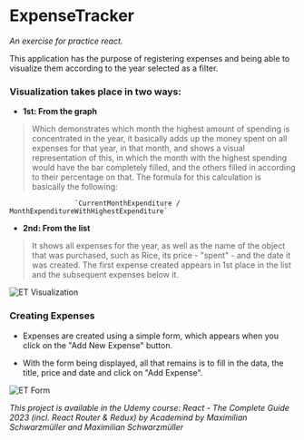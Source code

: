 # ExpenseTracker

*An exercise for practice react.* 

This application has the purpose of registering expenses and being able to visualize them according to the year selected as a filter. 

### Visualization takes place in two ways:

- **1st: From the graph**
> Which demonstrates which month the highest amount of spending is concentrated in the year, it basically adds up the money spent on all expenses for that year, in that month, and shows a visual representation of this, in which the month with the highest spending would have the bar completely filled, and the others filled in according to their percentage on that. The formula for this calculation is basically the following:

					`CurrentMonthExpenditure / MonthExpenditureWithHighestExpenditure`

- **2nd: From the list**

>It shows all expenses for the year, as well as the name of the object that was purchased, such as Rice, its price - "spent" - and the date it was created. The first expense created appears in 1st place in the list and the subsequent expenses below it.

![ET Visualization](https://github.com/Arthur-Gab/ExpenseTracker/assets/89430618/049428de-d88d-40e9-a570-1075066eb5cf)


### Creating Expenses

- Expenses are created using a simple form, which appears when you click on the "Add New Expense" button.

- With the form being displayed, all that remains is to fill in the data, the title, price and date and click on "Add Expense".

![ET Form](https://github.com/Arthur-Gab/ExpenseTracker/assets/89430618/a4aaeee5-d9c8-4eda-86dd-c50630745cd9)

*This project is available in the Udemy course: React - The Complete Guide 2023 (incl. React Router & Redux) by Academind by Maximilian Schwarzmüller and Maximilian Schwarzmüller*
